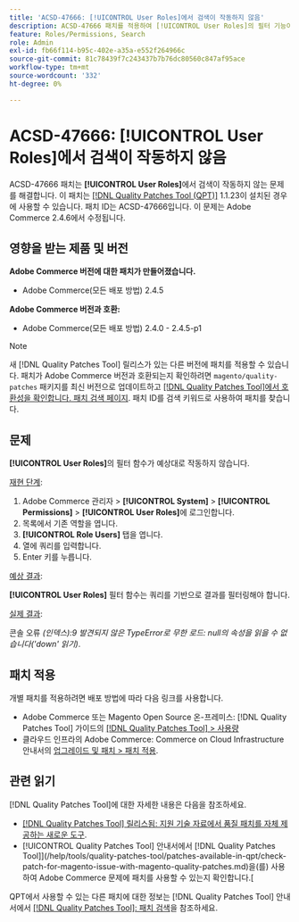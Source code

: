 ```yaml
---
title: 'ACSD-47666: [!UICONTROL User Roles]에서 검색이 작동하지 않음'
description: ACSD-47666 패치를 적용하여 [!UICONTROL User Roles]의 필터 기능이 예상대로 작동하지 않는 Adobe Commerce 문제를 해결합니다.
feature: Roles/Permissions, Search
role: Admin
exl-id: fb66f114-b95c-402e-a35a-e552f264966c
source-git-commit: 81c78439f7c243437b7b76dc80560c847af95ace
workflow-type: tm+mt
source-wordcount: '332'
ht-degree: 0%

---
```


# ACSD-47666: **[!UICONTROL User Roles]**&#x200B;에서 검색이 작동하지 않음

ACSD-47666 패치는 **[!UICONTROL User Roles]**&#x200B;에서 검색이 작동하지 않는 문제를 해결합니다. 이 패치는 [[!DNL Quality Patches Tool (QPT)]](https://experienceleague.adobe.com/en/docs/commerce-knowledge-base/kb/announcements/commerce-announcements/magento-quality-patches-released-new-tool-to-self-serve-quality-patches) 1.1.23이 설치된 경우에 사용할 수 있습니다. 패치 ID는 ACSD-47666입니다. 이 문제는 Adobe Commerce 2.4.6에서 수정됩니다.

## 영향을 받는 제품 및 버전

**Adobe Commerce 버전에 대한 패치가 만들어졌습니다.**

* Adobe Commerce(모든 배포 방법) 2.4.5

**Adobe Commerce 버전과 호환:**

* Adobe Commerce(모든 배포 방법) 2.4.0 - 2.4.5-p1

>[!NOTE]
>
>새 [!DNL Quality Patches Tool] 릴리스가 있는 다른 버전에 패치를 적용할 수 있습니다. 패치가 Adobe Commerce 버전과 호환되는지 확인하려면 `magento/quality-patches` 패키지를 최신 버전으로 업데이트하고 [[!DNL Quality Patches Tool]에서 호환성을 확인합니다. 패치 검색 페이지](https://experienceleague.adobe.com/tools/commerce-quality-patches/index.html). 패치 ID를 검색 키워드로 사용하여 패치를 찾습니다.

## 문제

**[!UICONTROL User Roles]**&#x200B;의 필터 함수가 예상대로 작동하지 않습니다.

<u>재현 단계</u>:

1. Adobe Commerce 관리자 > **[!UICONTROL System]** > **[!UICONTROL Permissions]** > **[!UICONTROL User Roles]**&#x200B;에 로그인합니다.
1. 목록에서 기존 역할을 엽니다.
1. **[!UICONTROL Role Users]** 탭을 엽니다.
1. 열에 쿼리를 입력합니다.
1. Enter 키를 누릅니다.

<u>예상 결과</u>:

**[!UICONTROL User Roles]** 필터 함수는 쿼리를 기반으로 결과를 필터링해야 합니다.

<u>실제 결과</u>:

콘솔 오류 _(인덱스):9 발견되지 않은 TypeError로 무한 로드: null의 속성을 읽을 수 없습니다(&#39;down&#39; 읽기)_.

## 패치 적용

개별 패치를 적용하려면 배포 방법에 따라 다음 링크를 사용합니다.

* Adobe Commerce 또는 Magento Open Source 온-프레미스: [!DNL Quality Patches Tool] 가이드의 [[!DNL Quality Patches Tool] > 사용량](/help/tools/quality-patches-tool/usage.md)
* 클라우드 인프라의 Adobe Commerce: Commerce on Cloud Infrastructure 안내서의 [업그레이드 및 패치 > 패치 적용](https://experienceleague.adobe.com/docs/commerce-cloud-service/user-guide/develop/upgrade/apply-patches.html). 

## 관련 읽기

[!DNL Quality Patches Tool]에 대한 자세한 내용은 다음을 참조하세요.

* [[!DNL Quality Patches Tool] 릴리스됨: 지원 기술 자료에서 품질 패치를 자체 제공하는 새로운 도구](https://experienceleague.adobe.com/en/docs/commerce-knowledge-base/kb/announcements/commerce-announcements/magento-quality-patches-released-new-tool-to-self-serve-quality-patches).
* [!UICONTROL Quality Patches Tool] 안내서에서  [!DNL Quality Patches Tool]](/help/tools/quality-patches-tool/patches-available-in-qpt/check-patch-for-magento-issue-with-magento-quality-patches.md)을(를) 사용하여 Adobe Commerce 문제에 패치를 사용할 수 있는지 확인합니다.[


QPT에서 사용할 수 있는 다른 패치에 대한 정보는 [!DNL Quality Patches Tool] 안내서에서 [[!DNL Quality Patches Tool]: 패치 검색](https://experienceleague.adobe.com/tools/commerce-quality-patches/index.html)을 참조하세요.

